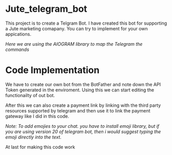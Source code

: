 ﻿# Jute_telegram_bot
This project is to create a Telgram Bot. I have created this bot for supporting a Jute marketing comapany. You can try to implement for your own appications.

*Here we are using the AIOGRAM library to map the Telegram the commands*

# Code Implementation

We have to create our own bot from the BotFather and note down the API Token generated in the enviroment. Using this we can start editing the functionailty of out bot.

After this we can also create a payment link by linking with the third party resources supported by telegram and then use it to link the payment gateway like I did in this code.
 
*Note: To add emojies to your chat. you have to install emoji library, but if you are using version 20 of telegram bot, then i would suggest typing the emoji directly into the text.*

At last for making this code work 
